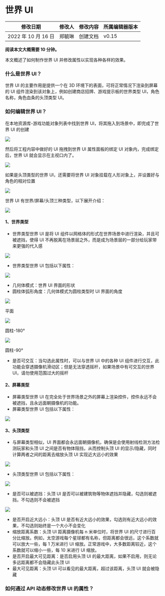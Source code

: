 # 世界 UI

| 修改日期            | 修改人 | 修改内容 | 所属编辑器版本 |
| ------------------- | ------ | -------- | -------------- |
| 2022 年 10 月 16 日 | 郑毓琳 | 创建文档 | v0.15          |

**阅读本文大概需要 10 分钟。**

本文概述了如何制作世界 UI 并修改属性以实现各种各样的效果。

### 什么是世界 UI？

世界 UI 的主要作用是提供一个在 3D 环境下的表面，可将正常情况下渲染到屏幕的 UI 组件渲染到该对象上，例如创建商店招牌、游戏提示板的世界类型 UI，角色名称，角色血条的头顶类型 UI。

### 如何编辑世界 UI？

在本地资源库-游戏功能对象列表中找到世界 UI，将其拖入到场景中，即完成了世界 UI 的创建

![](https://wstatic-a1.233leyuan.com/productdocs/boxcnMAmfHx6NhmeQlI5WttEcBg.png)

然后将工程内容中做好的 UI 拖拽到世界 UI 属性面板的绑定 UI 对象内，完成绑定后，世界 UI 就会显示在主视口内了。

![](https://wstatic-a1.233leyuan.com/productdocs/boxcn5bJpAzEDxH62UBGXEMSzje.png)

如果是头顶类型的世界 UI，还需要将世界 UI 对象挂载在人形对象上，并设置好与角色的相对位置

![](https://wstatic-a1.233leyuan.com/productdocs/boxcnh3ZKjUW4hPDoUebDJpxibb.png)

世界 UI 有世界/屏幕/头顶三种类型，以下展开介绍：

![](https://wstatic-a1.233leyuan.com/productdocs/boxcnSiYETEQoInLIIKD3igZLKG.png)

#### 1、世界类型

- 世界类型世界 UI 是将 UI 组件以网格体的形式在世界场景中进行渲染，并且可被遮挡，使得 UI 不再脱离在场景层之外，而是成为场景层的一部分给玩家带来更强的代入感

![](https://wstatic-a1.233leyuan.com/productdocs/boxcnVgh5EbM2vbw1AMQmcCHqEh.gif)

- 世界类型世界 UI 包括以下属性：

![](https://wstatic-a1.233leyuan.com/productdocs/boxcnO0ueU8B4l5fbDOeqnLfZCd.png)

- 几何体模式：世界 UI 界面的形状
- 圆柱体弧形角度：几何体模式为圆柱类型时 UI 界面的角度

![](https://wstatic-a1.233leyuan.com/productdocs/boxcnvgokdofzQGlE73RbbYxgOf.png)

平面

![](https://wstatic-a1.233leyuan.com/productdocs/boxcnm5y0cKMp5pQXcPuxpQ72re.png)

圆柱-180°

![](https://wstatic-a1.233leyuan.com/productdocs/boxcnO72wfYkyGb5cTId6PxhZgd.png)

圆柱-90°

- 是否可交互：当勾选此属性时，可以与世界 UI 中的各种 UI 组件进行交互，此功能会穿透摄像机滑动区；但是无法穿透摇杆，如果场景中有可交互的世界 UI，请勿使用范围过大的摇杆

#### 2、屏幕类型

- 屏幕类型世界 UI 在完全处于世界场景之外的屏幕上渲染控件，控件永远不会被遮挡，且永远面朝摄像机的功能。
- 屏幕类型世界 UI 包括以下属性：

![](https://wstatic-a1.233leyuan.com/productdocs/boxcnJzF544YortUqz5G3qKLq2d.png)

#### 3、头顶类型

- 与屏幕类型相似，UI 界面都会永远面朝摄像机，确保是会使用射线检测方法检测玩家和头顶 UI 之间是否有物体阻挡，从而控制头顶 UI 的显示/隐藏，同时计算两者之间的距离去缩放头顶 UI 实现近大远小的效果

![](https://wstatic-a1.233leyuan.com/productdocs/boxcnmKgmjBq5zyiJcVHzX6lfx2.gif)

- 头顶类型世界 UI 包括以下属性：

![](https://wstatic-a1.233leyuan.com/productdocs/boxcnOF8IMf72zFgc4gjb0ly3Dc.png)

- 是否可以被遮挡：头顶 UI 是否可以被建筑物等物体遮挡并隐藏，勾选则被遮挡，不勾选则不会被遮挡

![](https://wstatic-a1.233leyuan.com/productdocs/boxcnr9dxDZFTP5SnWUDGMgISMd.gif)

- 是否开启近大远小：头顶 UI 是否有近大远小的效果，勾选则有近大远小的效果，不勾选则始终是一个大小不会变化
- 缩放距离系数：头顶 UI 距离摄像机每 n 米单位时，将世界 UI 的尺寸进行百分比缩放。例如，太空游戏每个星球都有名称，但距离都会很远，这个系数就可以放大一些，每 1 万米进行 UI 缩放。正常游戏中，大多数距离较近，这个系数就可以缩小一些，每 10 米进行 UI 缩放。
- 是否开启最大可见距离：是否启用头顶 UI 的最大距离，如果不启用，则无论多远距离都不会隐藏此头顶 UI
- 最大可见距离：头顶 UI 可以看见的最大距离，超过该距离，头顶 UI 就会被隐藏

### 如何通过 API 动态修改世界 UI 的属性？
